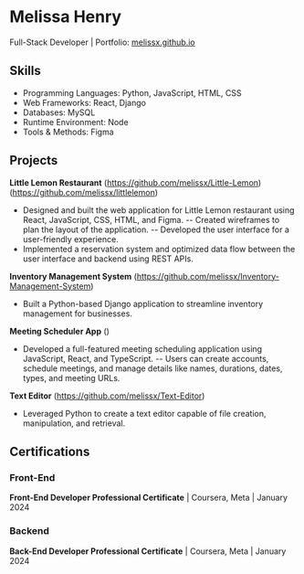 # Melissa Henry
Full-Stack Developer | Portfolio: [melissx.github.io](https://melissx.github.io/portfolio/)

## Skills
- Programming Languages: Python, JavaScript, HTML, CSS 
- Web Frameworks: React, Django
- Databases: MySQL
- Runtime Environment: Node
- Tools & Methods: Figma

## Projects
**Little Lemon Restaurant** (https://github.com/melissx/Little-Lemon) (https://github.com/melissx/littlelemon)
- Designed and built the web application for Little Lemon restaurant using React, JavaScript, CSS, HTML, and Figma.
-- Created wireframes to plan the layout of the application.
-- Developed the user interface for a user-friendly experience.
- Implemented a reservation system and optimized data flow between the user interface and backend using REST APIs.
 
**Inventory Management System** (https://github.com/melissx/Inventory-Management-System)
- Built a Python-based Django application to streamline inventory management for businesses.

**Meeting Scheduler App** ()
- Developed a full-featured meeting scheduling application using JavaScript, React, and TypeScript.
-- Users can create accounts, schedule meetings, and manage details like names, durations, dates, types, and meeting URLs.


**Text Editor** (https://github.com/melissx/Text-Editor)
- Leveraged Python to create a text editor capable of file creation, manipulation, and retrieval.

## Certifications
### Front-End
**Front-End Developer Professional Certificate** | Coursera, Meta | January 2024
### Backend
**Back-End Developer Professional Certificate** | Coursera, Meta | January 2024
